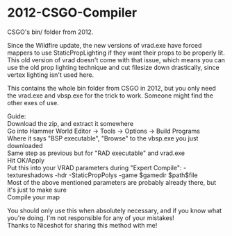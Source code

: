 # 2012-CSGO-Compiler
CSGO's bin/ folder from 2012.

Since the Wildfire update, the new versions of vrad.exe have forced mappers to use StaticPropLighting if they want their props to be properly lit.
This old version of vrad doesn't come with that issue, which means you can use the old prop lighting technique and cut filesize down drastically, since vertex lighting isn't used here.

This contains the whole bin folder from CSGO in 2012, but you only need the vrad.exe and vbsp.exe for the trick to work. Someone might find the other exes of use.  

Guide:  
Download the zip, and extract it somewhere  
Go into Hammer World Editor -> Tools -> Options -> Build Programs  
Where it says "BSP executable", "Browse" to the vbsp.exe you just downloaded  
Same step as previous but for "RAD executable" and vrad.exe  
Hit OK/Apply  
Put this into your VRAD parameters during "Expert Compile": -textureshadows -hdr -StaticPropPolys -game $gamedir $path\$file  
Most of the above mentioned parameters are probably already there, but it's just to make sure  
Compile your map  


You should only use this when absolutely necessary, and if you know what you're doing. I'm not responsible for any of your mistakes!  
Thanks to Niceshot for sharing this method with me!  
